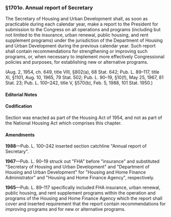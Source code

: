 ### §1701*o*. Annual report of Secretary ###

The Secretary of Housing and Urban Development shall, as soon as practicable during each calendar year, make a report to the President for submission to the Congress on all operations and programs (including but not limited to the insurance, urban renewal, public housing, and rent supplement programs) under the jurisdiction of the Department of Housing and Urban Development during the previous calendar year. Such report shall contain recommendations for strengthening or improving such programs, or, when necessary to implement more effectively Congressional policies and purposes, for establishing new or alternative programs.

(Aug. 2, 1954, ch. 649, title VIII, §802(a), 68 Stat. 642; Pub. L. 89–117, title XI, §1101, Aug. 10, 1965, 79 Stat. 502; Pub. L. 90–19, §10(f), May 25, 1967, 81 Stat. 23; Pub. L. 100–242, title V, §570(b), Feb. 5, 1988, 101 Stat. 1950.)

#### **Editorial Notes** ####

#### Codification ####

Section was enacted as part of the Housing Act of 1954, and not as part of the National Housing Act which comprises this chapter.

#### Amendments ####

**1988**—Pub. L. 100–242 inserted section catchline "Annual report of Secretary".

**1967**—Pub. L. 90–19 struck out "FHA" before "insurance" and substituted "Secretary of Housing and Urban Development" and "Department of Housing and Urban Development" for "Housing and Home Finance Administrator" and "Housing and Home Finance Agency", respectively.

**1965**—Pub. L. 89–117 specifically included FHA insurance, urban renewal, public housing, and rent supplement programs within the operation and programs of the Housing and Home Finance Agency which the report shall cover and inserted requirement that the report contain recommendations for improving programs and for new or alternative programs.